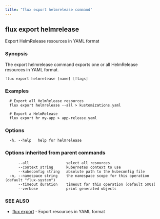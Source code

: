 ```yaml
---
title: "flux export helmrelease command"
---
```

## flux export helmrelease

Export HelmRelease resources in YAML format

### Synopsis

The export helmrelease command exports one or all HelmRelease resources in YAML format.

```
flux export helmrelease [name] [flags]
```

### Examples

```
  # Export all HelmRelease resources
  flux export helmrelease --all > kustomizations.yaml

  # Export a HelmRelease
  flux export hr my-app > app-release.yaml

```

### Options

```
  -h, --help   help for helmrelease
```

### Options inherited from parent commands

```
      --all                 select all resources
      --context string      kubernetes context to use
      --kubeconfig string   absolute path to the kubeconfig file
  -n, --namespace string    the namespace scope for this operation (default "flux-system")
      --timeout duration    timeout for this operation (default 5m0s)
      --verbose             print generated objects
```

### SEE ALSO

* [flux export](/cmd/flux_export/)	 - Export resources in YAML format

